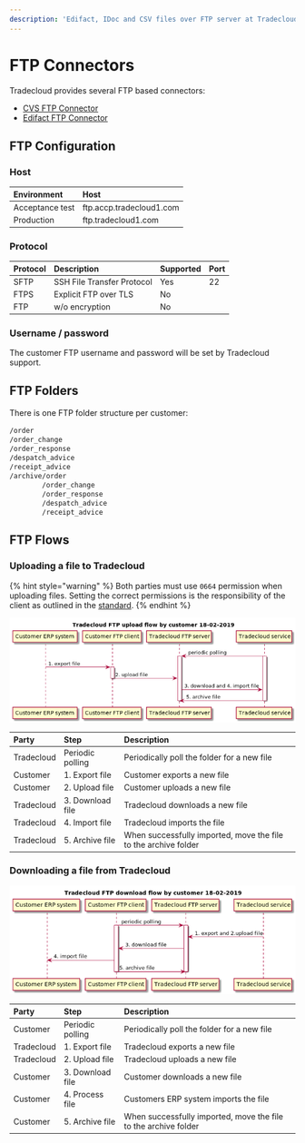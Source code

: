 ```yaml
---
description: 'Edifact, IDoc and CSV files over FTP server at Tradecloud side'
---
```


# FTP Connectors

Tradecloud provides several FTP based connectors:

* [CVS FTP Connector](csv-ftp-connector.md)
* [Edifact FTP Connector](edifact-ftp-connector.md)

## FTP Configuration

### Host

| Environment | Host |
| :--- | :--- |
| Acceptance test | ftp.accp.tradecloud1.com |
| Production | ftp.tradecloud1.com |

### Protocol

| Protocol | Description | Supported | Port |
| :--- | :--- | :--- | :--- |
| SFTP | SSH File Transfer Protocol  | Yes | 22 |
| FTPS | Explicit FTP over TLS | No | |
| FTP  | w/o encryption | No | |

### Username / password

The customer FTP username and password will be set by Tradecloud support.

## FTP Folders

There is one FTP folder structure per customer:
```
/order
/order_change
/order_response 
/despatch_advice
/receipt_advice
/archive/order
        /order_change
        /order_response 
        /despatch_advice
        /receipt_advice
```

## FTP Flows

### Uploading a file to Tradecloud

{% hint style="warning" %}
Both parties must use `0664` permission when uploading files.
Setting the correct permissions is the responsibility of the client as outlined in the [standard](https://datatracker.ietf.org/doc/html/draft-ietf-secsh-filexfer-13#section-7.6).
{% endhint %}

![](../.gitbook/assets/20180218-ftp-upload-flow-by-customer.png)

| Party | Step | Description |
| :--- | :--- | :--- |
| Tradecloud | Periodic polling | Periodically poll the folder for a new file |
| Customer | 1. Export file | Customer  exports a new file |
| Customer | 2. Upload file | Customer uploads a new file |
| Tradecloud | 3. Download file | Tradecloud downloads a new file |
| Tradecloud | 4. Import file | Tradecloud imports the file |
| Tradecloud | 5. Archive file | When successfully imported, move the file to the archive folder |

### Downloading a file from Tradecloud

![](../.gitbook/assets/20180218-ftp-download-flow-by-customer.png)

| Party | Step | Description |
| :--- | :--- | :--- |
| Customer | Periodic polling | Periodically poll the folder for a new file |
| Tradecloud | 1. Export file | Tradecloud exports a new file |
| Tradecloud | 2. Upload file | Tradecloud uploads a new file |
| Customer | 3. Download file | Customer downloads a new file |
| Customer | 4. Process file | Customers ERP system imports the file |
| Customer | 5. Archive file | When successfully imported, move the file to the archive folder |

